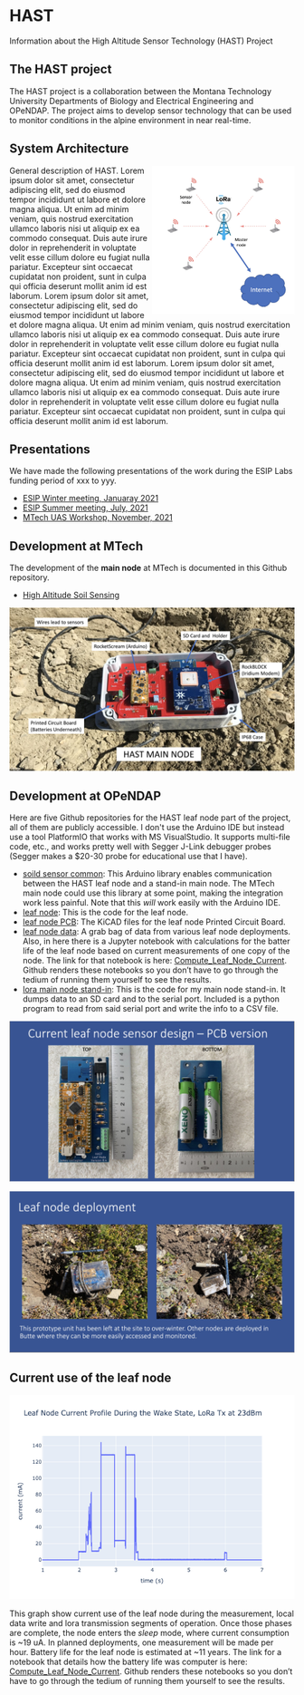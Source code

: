 # HAST
Information about the High Altitude Sensor Technology (HAST) Project

## The HAST project
The HAST project is a collaboration between the Montana Technology University Departments of Biology and Electrical Engineering and OPeNDAP. 
The project aims to develop sensor technology that can be used to monitor conditions in the alpine environment in near real-time.

## System Architecture
<img src="pictures/LoRa_Star_topology.jpg" width="50%" align="right">
General description of HAST. Lorem ipsum dolor sit amet, consectetur adipiscing elit, sed do eiusmod tempor incididunt ut labore et dolore magna aliqua. Ut enim ad minim veniam, quis nostrud exercitation ullamco laboris nisi ut aliquip ex ea commodo consequat. Duis aute irure dolor in reprehenderit in voluptate velit esse cillum dolore eu fugiat nulla pariatur. Excepteur sint occaecat cupidatat non proident, sunt in culpa qui officia deserunt mollit anim id est laborum. Lorem ipsum dolor sit amet, consectetur adipiscing elit, sed do eiusmod tempor incididunt ut labore et dolore magna aliqua. Ut enim ad minim veniam, quis nostrud exercitation ullamco laboris nisi ut aliquip ex ea commodo consequat. Duis aute irure dolor in reprehenderit in voluptate velit esse cillum dolore eu fugiat nulla pariatur. Excepteur sint occaecat cupidatat non proident, sunt in culpa qui officia deserunt mollit anim id est laborum. Lorem ipsum dolor sit amet, consectetur adipiscing elit, sed do eiusmod tempor incididunt ut labore et dolore magna aliqua. Ut enim ad minim veniam, quis nostrud exercitation ullamco laboris nisi ut aliquip ex ea commodo consequat. Duis aute irure dolor in reprehenderit in voluptate velit esse cillum dolore eu fugiat nulla pariatur. Excepteur sint occaecat cupidatat non proident, sunt in culpa qui officia deserunt mollit anim id est laborum.


## Presentations
We have made the following presentations of the work during the ESIP Labs funding period of xxx to yyy.
* [ESIP Winter meeting, Januaray 2021](presentations/ESIP_EnviroSensing_Winter_2020_Sensors_2.0.pdf)
* [ESIP Summer meeting, July, 2021](presentations/ESIPSUMMERSNOWMEAJHRG71020_wfonts.pdf)
* [MTech UAS Workshop, November, 2021](presentations/UAS_Seminar_Apple_et_al_11621.pdf)

## Development at MTech
The development of the **main node** at MTech is documented in this Github repository.

* [High Altitude Soil Sensing](https://github.com/mtech-ee/HighAltitudeSoilSensing)

![The HAST Main Node Prototype](pictures/Main_node_labeled.jpg)

## Development at OPeNDAP
Here are five Github repositories for the HAST leaf node part of the project, all of them are publicly accessible. I don't use the Arduino IDE but instead use a tool PlatformIO that works with MS VisualStudio. It supports multi-file code, etc., and works pretty well with Segger J-Link debugger probes (Segger makes a $20-30 probe for educational use that I have).

* [soild sensor common](https://github.com/jgallagher59701/soil_sensor_common): This Arduino library enables communication between the HAST leaf node and a stand-in main node. The MTech main node could use this library at some point, making the integration work less painful. Note that this _will_ work easily with the Arduino IDE.
* [leaf node](https://github.com/jgallagher59701/HAST_leaf_node): This is the code for the leaf node.
* [leaf node PCB](https://github.com/jgallagher59701/HAST_leaf_node_pcb): The KiCAD files for the leaf node Printed Circuit Board.
* [leaf node data](https://github.com/jgallagher59701/HAST_leaf_node_data): A grab bag of data from various leaf node deployments. Also, in here there is a Jupyter notebook with calculations for the batter life of the leaf node based on current measurements of one copy of the node. The link for that notebook is here: [Compute_Leaf_Node_Current](https://github.com/jgallagher59701/HAST_leaf_node_data/blob/main/Compute_Leaf_Node_Current_2.ipynb). Github renders these notebooks so you don’t have to go through the tedium of running them yourself to see the results.
* [lora main node stand-in](https://github.com/jgallagher59701/HAST_lora_main): This is the code for my main node stand-in. It dumps data to an SD card and to the serial port. Included is a python program to read from said serial port and write the info to a CSV file.

![The leaf node parts](pictures/Leaf_node_1.jpg)

![THe leaf node deployment](pictures/Leaf_node_deployment.jpg)


## Current use of the leaf node
![a graph from the notebook in bullet #4 showing current use of the leaf node](https://github.com/jgallagher59701/HAST_leaf_node_data/blob/main/Current_measurement/figures/fig1.png)

This graph show current use of the leaf node during the measurement, local data write and lora transmission segments of operation. Once those phases are complete, the node enters the _sleep_ mode, where current consumption is ~19 uA. In planned deployments, one measurement will be made per hour. Battery life for the leaf node is estimated at ~11 years. The link for a notebook that details how the battery life was computer is here: [Compute_Leaf_Node_Current](https://github.com/jgallagher59701/HAST_leaf_node_data/blob/main/Compute_Leaf_Node_Current_2.ipynb). Github renders these notebooks so you don’t have to go through the tedium of running them yourself to see the results.
